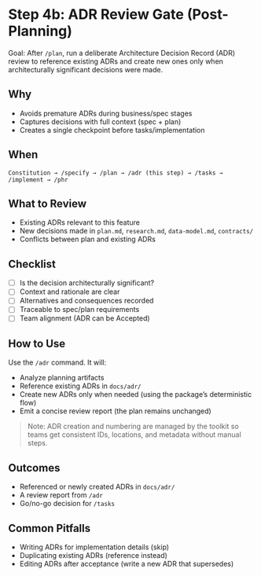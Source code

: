 # Step 4b: ADR Review Gate (Post-Planning)

Goal: After `/plan`, run a deliberate Architecture Decision Record (ADR) review to reference existing ADRs and create new ones only when architecturally significant decisions were made.

## Why
- Avoids premature ADRs during business/spec stages
- Captures decisions with full context (spec + plan)
- Creates a single checkpoint before tasks/implementation

## When
```
Constitution → /specify → /plan → /adr (this step) → /tasks → /implement → /phr
```

## What to Review
- Existing ADRs relevant to this feature
- New decisions made in `plan.md`, `research.md`, `data-model.md`, `contracts/`
- Conflicts between plan and existing ADRs

## Checklist
- [ ] Is the decision architecturally significant?
- [ ] Context and rationale are clear
- [ ] Alternatives and consequences recorded
- [ ] Traceable to spec/plan requirements
- [ ] Team alignment (ADR can be Accepted)

## How to Use

Use the `/adr` command. It will:
- Analyze planning artifacts
- Reference existing ADRs in `docs/adr/`
- Create new ADRs only when needed (using the package’s deterministic flow)
- Emit a concise review report (the plan remains unchanged)

> Note: ADR creation and numbering are managed by the toolkit so teams get consistent IDs, locations, and metadata without manual steps.

## Outcomes
- Referenced or newly created ADRs in `docs/adr/`
- A review report from `/adr`
- Go/no-go decision for `/tasks`

## Common Pitfalls
- Writing ADRs for implementation details (skip)
- Duplicating existing ADRs (reference instead)
- Editing ADRs after acceptance (write a new ADR that supersedes)
